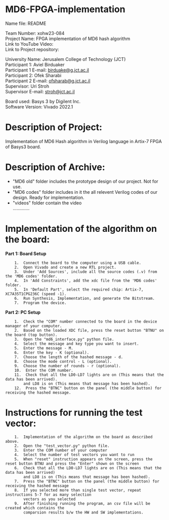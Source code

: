 # MD6-FPGA-implementation
Name file: README


Team Number:				xohw23-084  
Project Name:				FPGA implementation of MD6 hash algorithm  
Link to YouTube Video:   
Link to Project repository:  
  
University Name:			  Jerusalem College of Technology (JCT)  
Participant 1:				  Aviel Birduaker  
Participant 1 E-mail:			birduake@g.jct.ac.il  
Participant 2:				  Ofek Sharabi  
Participant 2 E-mail:			ofsharab@g.jct.ac.il  
Supervisor:				      Uri Stroh  
Supervisor E-mail:			stroh@jct.ac.il  
  
Board used:			        Basys 3 by Digilent Inc.  
Software Version:			Vivado 2022.1  

# Description of Project:  
Implementation of MD6 Hash algorithm in Verilog language in Artix-7 FPGA of Basys3 board.  


# Description of Archive:
* "MD6 old" folder includes the prototype design of our project. Not for use.  
* "MD6 codes" folder includes in it the all relevent Verilog codes of our design. Ready for implementation.   
* "videos" folder contain the video  
.............  

# Implementation of the algorithm on the board:  

**Part 1: Board Setup**  

		1.  Connect the board to the computer using a USB cable.  
		2.  Open Vivado and create a new RTL project.  
		3.  Under 'Add Sources', include all the source codes (.v) from the 'MD6 codes' folder.  
		4.  In 'Add Constraints', add the xdc file from the 'MD6 codes' folder.  
		5.  In 'Default Part', select the required chip: Artix-7, XC7A35T1CPG236C (speed -1).  
		6.  Run Synthesis, Implementation, and generate the Bitstream.  
		7.  Program the device.  

**Part 2: PC Setup**  

		1.  Check the "COM" number connected to the board in the device manager of your computer.  
		2.  Based on the loaded XDC file, press the reset button "BTNU" on the board (top button).  
		3.  Open the "md6_interface.py" python file.  
		4.  Select the message and key type you want to insert.  
		5.  Enter the message - M.  
		6.  Enter the key - K (optional).   
		7.  Choose the length of the hashed message - d.  
		8.  Choose the mode control - L (optional).  
		9.  Choose the number of rounds - r (optional).  
		10.  Enter the COM number.  
		11.  Check that all the LD0-LD7 lights are on (This means that the data has been arrived). 
		    and LD8 is on (This means that message has been hashed).  
		12.  Press the "BTNC" button on the panel (the middle button) for receiving the hashed message.  


# Instructions for running the test vector:

		1.  Implementation of the algorithm on the board as described above.
		2.  Open the "test_vector.py" python file.
		3.  Enter the COM number of your computer
		4.  Select the number of test vectors you want to run
		5.  When "reset" instruction appears on the screen, press the reset button BTNU and press the "Enter" shown on the screen
		6.  Check that all the LD0-LD7 lights are on (This means that the data has been arrived) 
		    and LD8 is on (This means that message has been hashed).
		7.  Press the "BTNC" button on the panel (the middle button) for receiving the hashed message
		8.  If you selected more than single test vector, repeat instructions 5-7 for as many selection
		    vectors as you selected
		9.  After finishing running the program, an csv file will be created which contains the
	 	    comparsion results b/w the HW and SW implementations. 
